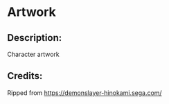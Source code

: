 # Artwork

## Description: 

Character artwork

## Credits: 

Ripped from https://demonslayer-hinokami.sega.com/

